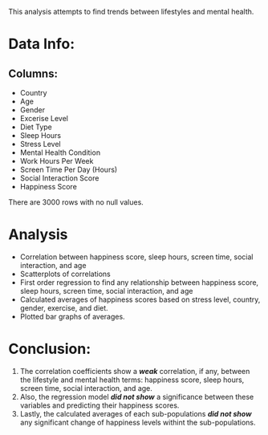 This analysis attempts to find trends between lifestyles and mental health.

# Data Info:
## Columns:

- Country
- Age
- Gender
- Excerise Level
- Diet Type
- Sleep Hours
- Stress Level
- Mental Health Condition
- Work Hours Per Week
- Screen Time Per Day (Hours)
- Social Interaction Score
- Happiness Score

There are 3000 rows with no null values. 

# Analysis

- Correlation between happiness score, sleep hours, screen time, social interaction, and age
- Scatterplots of correlations
- First order regression to find any relationship between happiness score, sleep hours, screen time, social interaction, and age
- Calculated averages of happiness scores based on stress level, country, gender, exercise, and diet.
- Plotted bar graphs of averages.

# Conclusion:

1. The correlation coefficients show a ***weak*** correlation, if any, between the lifestyle and mental health terms: happiness score, sleep hours, screen time, social interaction, and age.
2. Also, the regression model ***did not show*** a significance between these variables and predicting their happiness scores.
3. Lastly, the calculated averages of each sub-populations ***did not show*** any significant change of happiness levels withint the sub-populations.
